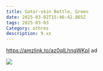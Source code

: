 ```yaml
---
title: Gator-skin Bottle, Green
date: 2025-03-02T15:46:42.865Z
tags: 2025-03-03
Category: othres
description: 9.xx
---
```

<!--StartFragment-->

https://amzlink.to/az0qILhnqWKpI ad

<!--EndFragment-->

![](https://m.media-amazon.com/images/I/81DR8aUkxSL._AC_SL1500_.jpg)

<!--EndFragment-->